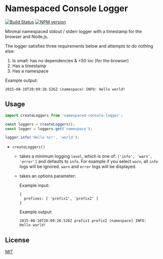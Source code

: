 # Namespaced Console Logger 
[![Build Status](https://secure.travis-ci.org/dowjones/namespaced-console-logger.png)](http://travis-ci.org/dowjones/namespaced-console-logger) [![NPM version](https://badge.fury.io/js/namespaced-console-logger.svg)](http://badge.fury.io/js/namespaced-console-logger)


Minimal namespaced stdout / stderr logger with a timestamp for the browser and Node.js.

The logger satisfies three requirements below and attempts to do nothing else:

1. Is small: has no dependencies & <50 loc (for the browser)
2. Has a timestamp
3. Has a namespace


Example output:
```
2015-08-10T20:09:20.526Z (namespace) INFO: Hello world!
```


## Usage

```js
import createLoggers from 'namespaced-console-logger';

const loggers = createLoggers();
const logger = loggers.get('namespace');

logger.info('Hello %s!', 'world');
```

- `createLoggers()` 
  - takes a minimum logging `level`, which is one of: `['info', 'warn', 'error']` and defaults to `info`. For example if you select `warn`, all `info` logs will be ignored. `warn` and `error` logs will be displayed.
  - takes an options parameter:
  
    Example input:
    ```
    {
      prefixes: [ 'prefix1', 'prefix2' ]
    }
    ```
    Example output:
    ```
    2015-08-10T20:09:20.526Z prefix1 prefix2 (namespace) INFO: Hello world!
    ```
    

## License

[MIT](/LICENSE)
